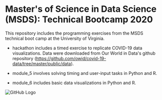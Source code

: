 # Master's of Science in Data Science (MSDS): Technical Bootcamp 2020

This repository includes the programming exercises from the MSDS technical boot camp at the University of Virginia. 

- hackathon includes a timed exercise to replicate COVID-19 data visualizations. Data were downloaded from Our World in Data's github repository (https://github.com/owid/covid-19-data/tree/master/public/data).

- module_5 involves solving timing and user-input tasks in Python and R.

- module_6 includes basic data visualizations in Python and R.

![GitHub Logo](/images/logo.png)
